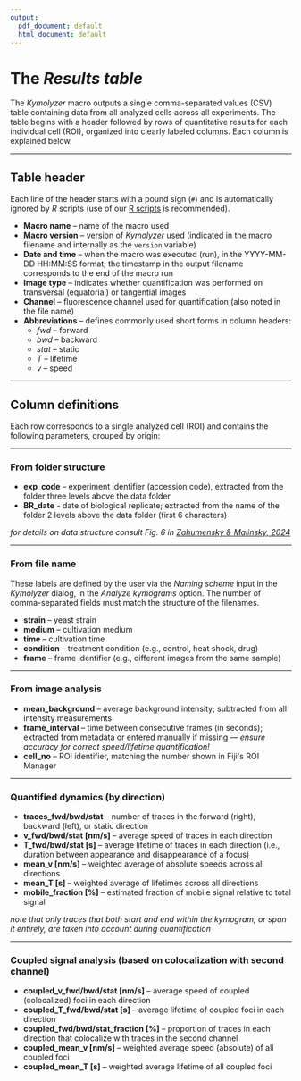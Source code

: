 ```yaml
---
output:
  pdf_document: default
  html_document: default
---
```

# **The *Results table***

The *Kymolyzer* macro outputs a single comma-separated values (CSV) table containing data from all analyzed cells across all experiments. The table begins with a header followed by rows of quantitative results for each individual cell (ROI), organized into clearly labeled columns. Each column is explained below.

---

## **Table header**

Each line of the header starts with a pound sign (`#`) and is automatically ignored by *R* scripts (use of our [R scripts](https://github.com/jakubzahumensky/microscopy_analysis/tree/main/processing%20in%20R) is recommended).

-   **Macro name** – name of the macro used
-   **Macro version** – version of *Kymolyzer* used (indicated in the macro filename and internally as the `version` variable)
-   **Date and time** – when the macro was executed (run), in the YYYY-MM-DD HH:MM:SS format; the timestamp in the output filename corresponds to the end of the macro run
-   **Image type** – indicates whether quantification was performed on transversal (equatorial) or tangential images
-   **Channel** – fluorescence channel used for quantification (also noted in the file name)
-   **Abbreviations** – defines commonly used short forms in column headers:
    -   *fwd* – forward
    -   *bwd* – backward
    -   *stat* – static
    -   *T* – lifetime
    -   *v* – speed

---

## **Column definitions**

Each row corresponds to a single analyzed cell (ROI) and contains the following parameters, grouped by origin:

---

### **From folder structure**

-   **exp_code** – experiment identifier (accession code), extracted from the folder three levels above the data folder
-   **BR_date** - date of biological replicate; extracted from the name of the folder 2 levels above the data folder (first 6 characters)

*for details on data structure consult Fig. 6 in [Zahumensky & Malinsky, 2024](https://doi.org/10.1093/biomethods/bpae075)*

---

### **From file name**

These labels are defined by the user via the *Naming scheme* input in the *Kymolyzer* dialog, in the *Analyze kymograms* option. The number of comma-separated fields must match the structure of the filenames.

-   **strain** – yeast strain
-   **medium** – cultivation medium
-   **time** – cultivation time
-   **condition** – treatment condition (e.g., control, heat shock, drug)
-   **frame** – frame identifier (e.g., different images from the same sample)

---

### **From image analysis**

-   **mean_background** – average background intensity; subtracted from all intensity measurements
-   **frame_interval** – time between consecutive frames (in seconds); extracted from metadata or entered manually if missing — *ensure accuracy for correct speed/lifetime quantification!*
-   **cell_no** – ROI identifier, matching the number shown in Fiji's ROI Manager

---

### **Quantified dynamics (by direction)**

-   **traces_fwd/bwd/stat** – number of traces in the forward (right), backward (left), or static direction
-   **v_fwd/bwd/stat [nm/s]** – average speed of traces in each direction 
-   **T_fwd/bwd/stat [s]** – average lifetime of traces in each direction (i.e., duration between appearance and disappearance of a focus)
-   **mean_v [nm/s]** – weighted average of absolute speeds across all directions
-   **mean_T [s]** – weighted average of lifetimes across all directions
-   **mobile_fraction [%]** – estimated fraction of mobile signal relative to total signal

*note that only traces that both start and end within the kymogram, or span it entirely, are taken into account during quantification*

---

### **Coupled signal analysis (based on colocalization with second channel)**

-   **coupled_v_fwd/bwd/stat [nm/s]** – average speed of coupled (colocalized) foci in each direction
-   **coupled_T_fwd/bwd/stat [s]** – average lifetime of coupled foci in each direction
-   **coupled_fwd/bwd/stat_fraction [%]** – proportion of traces in each direction that colocalize with traces in the second channel
-   **coupled_mean_v [nm/s]** – weighted average speed (absolute) of all coupled foci
-   **coupled_mean_T [s]** – weighted average lifetime of all coupled foci
